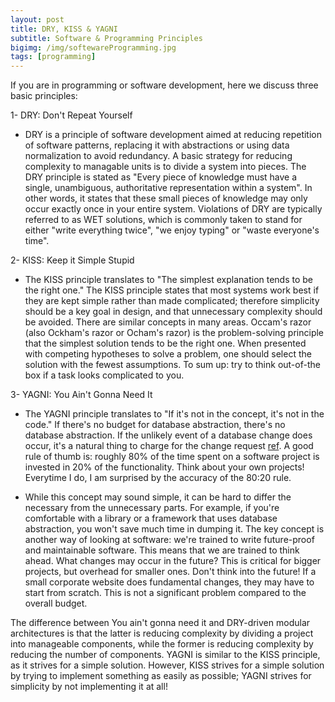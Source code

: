 ```yaml
---
layout: post
title: DRY, KISS & YAGNI
subtitle: Software & Programming Principles
bigimg: /img/softewareProgramming.jpg
tags: [programming]
---
```


If you are in programming or software development, here we discuss three basic principles:

1- DRY: Don't Repeat Yourself
- DRY is a principle of software development aimed at reducing repetition of software patterns, replacing it with abstractions or using data normalization to avoid redundancy. A basic strategy for reducing complexity to managable units is to divide a system into pieces. The DRY principle is stated as "Every piece of knowledge must have a single, unambiguous, authoritative representation within a system". In other words, it states that these small pieces of knowledge may only occur exactly once in your entire system. Violations of DRY are typically referred to as WET solutions, which is commonly taken to stand for either "write everything twice", "we enjoy typing" or "waste everyone's time".

2- KISS: Keep it Simple Stupid
- The KISS principle translates to "The simplest explanation tends to be the right one." The KISS principle states that most systems work best if they are kept simple rather than made complicated; therefore simplicity should be a key goal in design, and that unnecessary complexity should be avoided. There are similar concepts in many areas. Occam's razor (also Ockham's razor or Ocham's razor) is the problem-solving principle that the simplest solution tends to be the right one. When presented with competing hypotheses to solve a problem, one should select the solution with the fewest assumptions. To sum up: try to think out-of-the box if a task looks complicated to you.

3- YAGNI: You Ain't Gonna Need It
- The YAGNI principle translates to "If it's not in the concept, it's not in the code." If there's no budget for database abstraction, there's no database abstraction. If the unlikely event of a database change does occur, it's a natural thing to charge for the change request [ref](https://code.tutsplus.com/tutorials/3-key-software-principles-you-must-understand--net-25161). A good rule of thumb is: roughly 80% of the time spent on a software project is invested in 20% of the functionality. Think about your own projects! Everytime I do, I am surprised by the accuracy of the 80:20 rule.

- While this concept may sound simple, it can be hard to differ the necessary from the unnecessary parts. For example, if you're comfortable with a library or a framework that uses database abstraction, you won't save much time in dumping it. The key concept is another way of looking at software: we're trained to write future-proof and maintainable software. This means that we are trained to think ahead. What changes may occur in the future? This is critical for bigger projects, but overhead for smaller ones. Don't think into the future! If a small corporate website does fundamental changes, they may have to start from scratch. This is not a significant problem compared to the overall budget.

The difference between You ain't gonna need it and DRY-driven modular architectures is that the latter is reducing complexity by dividing a project into manageable components, while the former is reducing complexity by reducing the number of components. YAGNI is similar to the KISS principle, as it strives for a simple solution. However, KISS strives for a simple solution by trying to implement something as easily as possible; YAGNI strives for simplicity by not implementing it at all!
